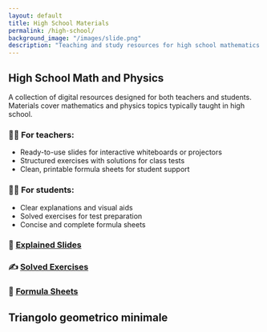 ```yaml
---
layout: default
title: High School Materials
permalink: /high-school/
background_image: "/images/slide.png"
description: "Teaching and study resources for high school mathematics and physics: slides, solved exercises and formula sheets."
---
```


## High School Math and Physics

A collection of digital resources designed for both teachers and students. Materials cover mathematics and physics topics typically taught in high school.

### 👩‍🏫 For teachers:
- Ready-to-use slides for interactive whiteboards or projectors
- Structured exercises with solutions for class tests
- Clean, printable formula sheets for student support

### 🧑‍🎓 For students:
- Clear explanations and visual aids
- Solved exercises for test preparation
- Concise and complete formula sheets

### 📘 [Explained Slides](/high-school/explained-slides/)
### ✍️ [Solved Exercises](/high-school/solved-exercises/)
### 📑 [Formula Sheets](/high-school/formula-sheets/)



## Triangolo geometrico minimale

<div id="triangle-plot" style="height: 400px;"></div>
<script src="https://cdn.plot.ly/plotly-latest.min.js"></script>
<script>
  document.addEventListener("DOMContentLoaded", function () {
    Plotly.newPlot('triangle-plot', [{
      x: [0, 1, 0.5, 0],
      y: [0, 0, 1, 0],
      mode: 'lines',
      line: { color: 'white', width: 3 },
      type: 'scatter'
    }], {
      margin: { t: 20, b: 20, l: 20, r: 20 },
      xaxis: { visible: false },
      yaxis: { visible: false },
      plot_bgcolor: '#000',
      paper_bgcolor: '#000',
      showlegend: false
    }, { staticPlot: true });
  });
</script>
